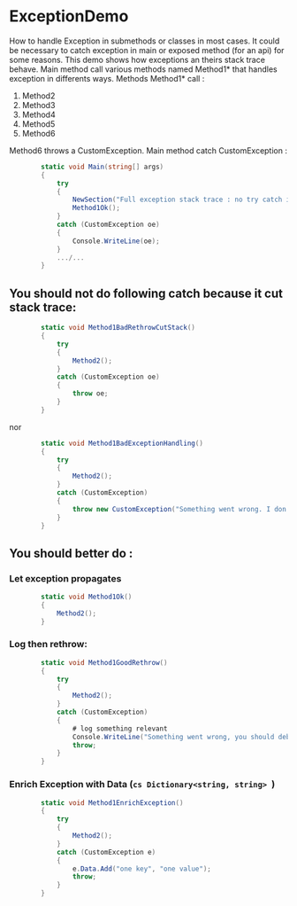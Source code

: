 # ExceptionDemo
How to handle Exception in submethods or classes in most cases. It could be necessary to catch exception in main or exposed method (for an api) for some reasons. This demo shows how exceptions an theirs stack trace behave. 
Main method call various methods named Method1* that handles exception in differents ways. Methods Method1* call :

1. Method2
2. Method3
3. Method4
4. Method5
5. Method6

Method6 throws a CustomException. Main method catch CustomException :
```cs
        static void Main(string[] args)
        {
            try
            {
                NewSection("Full exception stack trace : no try catch in called methods");
                Method1Ok();
            }
            catch (CustomException oe)
            {
                Console.WriteLine(oe);
            }
			.../...
		}
```

## You should not do following catch because it cut stack trace:
```cs
        static void Method1BadRethrowCutStack()
        {
            try
            {
                Method2();
            }
            catch (CustomException oe)
            {
                throw oe;
            }
        }
```
nor
```cs
        static void Method1BadExceptionHandling()
        {
            try
            {
                Method2();
            }
            catch (CustomException)
            {
                throw new CustomException("Something went wrong. I don't know where");
            }
        }
```

## You should better do :
### Let exception propagates
```cs
        static void Method1Ok()
        {
            Method2();
        }
```
### Log then rethrow:
```cs
        static void Method1GoodRethrow()
        {
            try
            {
                Method2();
            }
            catch (CustomException)
            {
			    # log something relevant
				Console.WriteLine("Something went wrong, you should debug.");
                throw;
            }
        }
```
### Enrich Exception with Data (```cs Dictionary<string, string> ```)
```cs
        static void Method1EnrichException()
        {
            try
            {
                Method2();
            }
            catch (CustomException e)
            {
                e.Data.Add("one key", "one value");
                throw;
            }
        }
```
